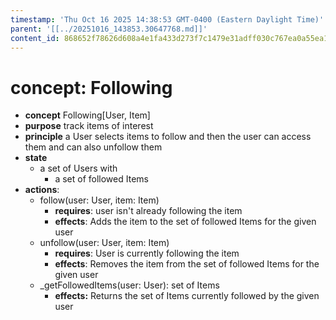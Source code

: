 ```yaml
---
timestamp: 'Thu Oct 16 2025 14:38:53 GMT-0400 (Eastern Daylight Time)'
parent: '[[../20251016_143853.30647768.md]]'
content_id: 868652f78626d608a4e1fa433d273f7c1479e31adff030c767ea0a55ea132592
---
```


# concept: Following

* **concept** Following\[User, Item]
* **purpose** track items of interest
* **principle** a User selects items to follow and then the user can access them and can also unfollow them
* **state**
  * a set of Users with
    * a set of followed Items
* **actions**:
  * follow(user: User, item: Item)
    * **requires**: user isn't already following the item
    * **effects**: Adds the item to the set of followed Items for the given user
  * unfollow(user: User, item: Item)
    * **requires**: User is currently following the item
    * **effects**: Removes the item from the set of followed Items for the given user
  * \_getFollowedItems(user: User): set of Items
    * **effects:** Returns the set of Items currently followed by the given user
